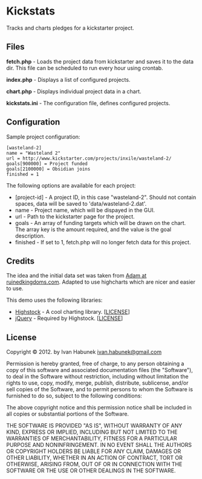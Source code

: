 Kickstats
=========

Tracks and charts pledges for a kickstarter project.

Files
-----

**fetch.php** - Loads the project data from kickstarter and saves it to the data dir. This file can be scheduled to run every hour using crontab.

**index.php** - Displays a list of configured projects.

**chart.php** - Displays individual project data in a chart.

**kickstats.ini** - The configuration file, defines configured projects.

Configuration
-------------

Sample project configuration:

	[wasteland-2]
	name = "Wasteland 2"
	url = http://www.kickstarter.com/projects/inxile/wasteland-2/
	goals[900000] = Project funded
	goals[2100000] = Obsidian joins
	finished = 1

The following options are available for each project:

* [project-id] - A project ID, in this case "wasteland-2". Should not contain spaces, data will be saved to 'data/wasteland-2.dat'.
* name - Project name, which will be dispayed in the GUI.
* url - Path to the kickstarter page for the project.
* goals - An array of funding targets which will be drawn on the chart. The array key is the amount required, and the value is the goal description.
* finished - If set to 1, fetch.php will no longer fetch data for this project. 

Credits
-------
The idea and the initial data set was taken from [Adam at ruinedkingdoms.com](http://ruinedkingdoms.com/wasteland2/). Adapted to use highcharts which are nicer and easier to use.

This demo uses the following libraries:

* [Highstock](http://www.highcharts.com/products/highstock) - A cool charting library. [[LICENSE](http://creativecommons.org/licenses/by-nc/3.0/)]
* [jQuery](http://jquery.com/) - Required by Highstock. [[LICENSE](http://jquery.org/license/)]

License
-------
Copyright © 2012. by Ivan Habunek <ivan.habunek@gmail.com>

Permission is hereby granted, free of charge, to any person obtaining a copy
of this software and associated documentation files (the "Software"), to deal
in the Software without restriction, including without limitation the rights
to use, copy, modify, merge, publish, distribute, sublicense, and/or sell
copies of the Software, and to permit persons to whom the Software is
furnished to do so, subject to the following conditions:

The above copyright notice and this permission notice shall be included in
all copies or substantial portions of the Software.

THE SOFTWARE IS PROVIDED "AS IS", WITHOUT WARRANTY OF ANY KIND, EXPRESS OR
IMPLIED, INCLUDING BUT NOT LIMITED TO THE WARRANTIES OF MERCHANTABILITY,
FITNESS FOR A PARTICULAR PURPOSE AND NONINFRINGEMENT. IN NO EVENT SHALL THE
AUTHORS OR COPYRIGHT HOLDERS BE LIABLE FOR ANY CLAIM, DAMAGES OR OTHER
LIABILITY, WHETHER IN AN ACTION OF CONTRACT, TORT OR OTHERWISE, ARISING FROM,
OUT OF OR IN CONNECTION WITH THE SOFTWARE OR THE USE OR OTHER DEALINGS IN
THE SOFTWARE.
